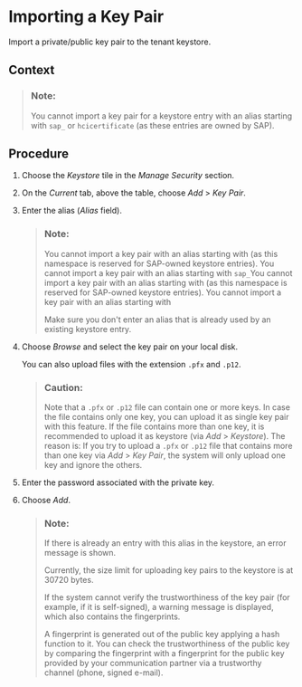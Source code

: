 <!-- loio083911ea02864f02a17bd24318b25cf9 -->

# Importing a Key Pair

Import a private/public key pair to the tenant keystore.



## Context

> ### Note:  
> You cannot import a key pair for a keystore entry with an alias starting with `sap_` or `hcicertificate` \(as these entries are owned by SAP\).



<a name="loio083911ea02864f02a17bd24318b25cf9__steps_w42_mbk_bdb"/>

## Procedure

1.  Choose the *Keystore* tile in the *Manage Security* section.

2.  On the *Current* tab, above the table, choose *Add* \> *Key Pair*.

3.  Enter the alias \(*Alias* field\).

    > ### Note:  
    > You cannot import a key pair with an alias starting with \(as this namespace is reserved for SAP-owned keystore entries\). You cannot import a key pair with an alias starting with `sap_`You cannot import a key pair with an alias starting with \(as this namespace is reserved for SAP-owned keystore entries\). You cannot import a key pair with an alias starting with
    > 
    > Make sure you don't enter an alias that is already used by an existing keystore entry.

4.  Choose *Browse* and select the key pair on your local disk.

    You can also upload files with the extension `.pfx` and `.p12`.

    > ### Caution:  
    > Note that a `.pfx` or `.p12` file can contain one or more keys. In case the file contains only one key, you can upload it as single key pair with this feature. If the file contains more than one key, it is recommended to upload it as keystore \(via *Add* \> *Keystore*\). The reason is: If you try to upload a `.pfx` or `.p12` file that contains more than one key via *Add* \> *Key Pair*, the system will only upload one key and ignore the others.

5.  Enter the password associated with the private key.

6.  Choose *Add*.

    > ### Note:  
    > If there is already an entry with this alias in the keystore, an error message is shown.
    > 
    > Currently, the size limit for uploading key pairs to the keystore is at 30720 bytes.
    > 
    > If the system cannot verify the trustworthiness of the key pair \(for example, if it is self-signed\), a warning message is displayed, which also contains the fingerprints.
    > 
    > A fingerprint is generated out of the public key applying a hash function to it. You can check the trustworthiness of the public key by comparing the fingerprint with a fingerprint for the public key provided by your communication partner via a trustworthy channel \(phone, signed e-mail\).


